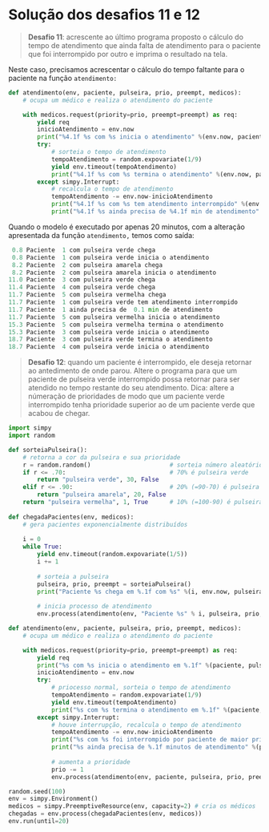 # Solução dos desafios 11 e 12

> **Desafio 11**: acrescente ao último programa proposto o cálculo do tempo de atendimento que ainda falta de atendimento para o paciente que foi interrompido por outro e imprima o resultado na tela.

Neste caso, precisamos acrescentar o cálculo do tempo faltante para o paciente na função `atendimento:`
```python
def atendimento(env, paciente, pulseira, prio, preempt, medicos):
    # ocupa um médico e realiza o atendimento do paciente

    with medicos.request(priority=prio, preempt=preempt) as req:
        yield req
        inicioAtendimento = env.now
        print("%4.1f %s com %s inicia o atendimento" %(env.now, paciente, pulseira))
        try:
            # sorteia o tempo de atendimento
            tempoAtendimento = random.expovariate(1/9) 
            yield env.timeout(tempoAtendimento)
            print("%4.1f %s com %s termina o atendimento" %(env.now, paciente, pulseira))
        except simpy.Interrupt:
            # recalcula o tempo de atendimento
            tempoAtendimento -= env.now-inicioAtendimento 
            print("%4.1f %s com %s tem atendimento interrompido" %(env.now, paciente, pulseira))
            print("%4.1f %s ainda precisa de %4.1f min de atendimento" %(env.now, paciente, tempoAtendimento))
```
Quando o modelo é executado por apenas 20 minutos, com a alteração apresentada da função `atendimento,` temos como saída:
```python
 0.8 Paciente  1 com pulseira verde chega
 0.8 Paciente  1 com pulseira verde inicia o atendimento
 8.2 Paciente  2 com pulseira amarela chega
 8.2 Paciente  2 com pulseira amarela inicia o atendimento
11.0 Paciente  3 com pulseira verde chega
11.4 Paciente  4 com pulseira verde chega
11.7 Paciente  5 com pulseira vermelha chega
11.7 Paciente  1 com pulseira verde tem atendimento interrompido
11.7 Paciente  1 ainda precisa de  0.1 min de atendimento
11.7 Paciente  5 com pulseira vermelha inicia o atendimento
15.3 Paciente  5 com pulseira vermelha termina o atendimento
15.3 Paciente  3 com pulseira verde inicia o atendimento
18.7 Paciente  3 com pulseira verde termina o atendimento
18.7 Paciente  4 com pulseira verde inicia o atendimento
```

> **Desafio 12**: quando um paciente é interrompido, ele deseja retornar ao antedimento de onde parou. Altere o programa para que um paciente de pulseira verde interrompido possa retornar para ser atendido no tempo restante do seu atendimento. Dica: altere a númeração de prioridades de modo que um paciente verde interrompido tenha prioridade superior ao de um paciente verde que acabou de chegar.

```python
import simpy
import random

def sorteiaPulseira():
    # retorna a cor da pulseira e sua prioridade
    r = random.random()                      # sorteia número aleatório ente 0 e 1
    if r <= .70:                             # 70% é pulseira verde
        return "pulseira verde", 30, False
    elif r <= .90:                           # 20% (=90-70) é pulseira amarela
        return "pulseira amarela", 20, False
    return "pulseira vermelha", 1, True      # 10% (=100-90) é pulseira vermelha
    
def chegadaPacientes(env, medicos):
    # gera pacientes exponencialmente distribuídos
    
    i = 0
    while True:
        yield env.timeout(random.expovariate(1/5))
        i += 1
        
        # sorteia a pulseira
        pulseira, prio, preempt = sorteiaPulseira()
        print("Paciente %s chega em %.1f com %s" %(i, env.now, pulseira))
        
        # inicia processo de atendimento
        env.process(atendimento(env, "Paciente %s" % i, pulseira, prio, preempt, medicos))

def atendimento(env, paciente, pulseira, prio, preempt, medicos):
    # ocupa um médico e realiza o atendimento do paciente

    with medicos.request(priority=prio, preempt=preempt) as req:
        yield req
        print("%s com %s inicia o atendimento em %.1f" %(paciente, pulseira, env.now))
        inicioAtendimento = env.now
        try: 
            # priocesso normal, sorteia o tempo de atendimento
            tempoAtendimento = random.expovariate(1/9) 
            yield env.timeout(tempoAtendimento)
            print("%s com %s termina o atendimento em %.1f" %(paciente, pulseira, env.now))
        except simpy.Interrupt:
            # houve interrupção, recalcula o tempo de atendimento
            tempoAtendimento -= env.now-inicioAtendimento 
            print("%s com %s foi interrompido por paciente de maior prioridade em %.1f" %(paciente, pulseira, env.now))
            print("%s ainda precisa de %.1f minutos de atendimento" %(paciente, tempoAtendimento))
            
            # aumenta a prioridade            
            prio -= 1 
            env.process(atendimento(env, paciente, pulseira, prio, preempt, medicos))

random.seed(100)       
env = simpy.Environment()
medicos = simpy.PreemptiveResource(env, capacity=2) # cria os médicos
chegadas = env.process(chegadaPacientes(env, medicos))
env.run(until=20)
```

